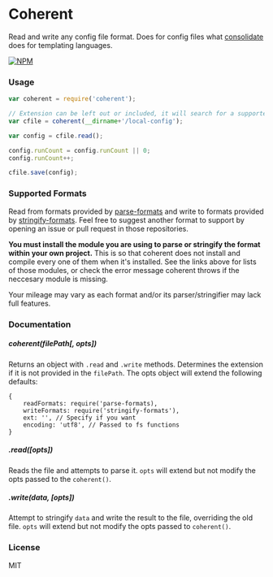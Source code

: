 # Coherent

Read and write any config file format. Does for config files what [consolidate](https://github.com/tj/consolidate.js) does for templating languages.

[![NPM](https://nodei.co/npm/coherent.png)](https://nodei.co/npm/coherent/)

### Usage

```javascript
var coherent = require('coherent');

// Extension can be left out or included, it will search for a supported file
var cfile = coherent(__dirname+'/local-config');

var config = cfile.read();

config.runCount = config.runCount || 0;
config.runCount++;

cfile.save(config);
```


### Supported Formats

Read from formats provided by [parse-formats](https://github.com/DSKrepps/parse-formats) and write to formats provided by [stringify-formats](https://github.com/DSKrepps/stringify-formats). Feel free to suggest another format to support by opening an issue or pull request in those repositories.

**You must install the module you are using to parse or stringify the format within your own project.** This is so that coherent does not install and compile every one of them when it's installed. See the links above for lists of those modules, or check the error message coherent throws if the neccesary module is missing.

Your mileage may vary as each format and/or its parser/stringifier may lack full features.


### Documentation

##### coherent(filePath[, opts])
Returns an object with `.read` and `.write` methods. Determines the extension if it is not provided in the `filePath`. The opts object will extend the following defaults:

    {
        readFormats: require('parse-formats),
        writeFormats: require('stringify-formats'),
        ext: '', // Specify if you want
        encoding: 'utf8', // Passed to fs functions
    }

##### .read([opts])
Reads the file and attempts to parse it. `opts` will extend but not modify the opts passed to the `coherent()`.

##### .write(data, [opts])
Attempt to stringify `data` and write the result to the file, overriding the old file. `opts` will extend but not modify the opts passed to `coherent()`.


### License

MIT